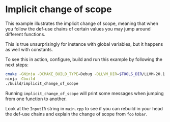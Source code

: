 # Implicit change of scope #

This example illustrates the implicit change of scope, meaning that when you follow the def-use chains of certain values you may jump around different functions.

This is true unsurprisingly for instance with global variables, but it happens as well with constants.

To see this in action, configure, build and run this example by following the next steps:
```bash
cmake -GNinja -DCMAKE_BUILD_TYPE=Debug -DLLVM_DIR=$TOOLS_DIR/LLVM-20.1.1-Linux-X64/lib/cmake/llvm -Bbuild .
ninja -Cbuild
./build/implicit_change_of_scope
```

Running `implicit_change_of_scope` will print some messages when jumping from one function to another.

Look at the `InputIR` string in `main.cpp` to see if you can rebuild in your head the def-use chains and explain the change of scope from `foo` to`bar`.
